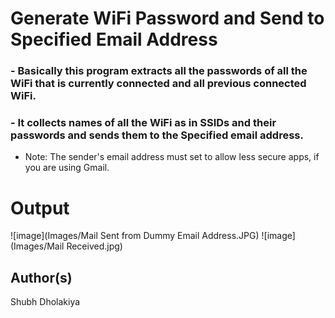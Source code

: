 # Generate WiFi Password and Send to Specified Email Address

### - Basically this program extracts all the passwords of all the WiFi that is currently connected and all previous connected WiFi. 
### - It collects names of all the WiFi as in SSIDs and their passwords and sends them to the Specified email address.

* Note: The sender's email address must set to allow less secure apps, if you are using Gmail.

# Output
![image](Images/Mail Sent from Dummy Email Address.JPG)
![image](Images/Mail Received.jpg)


## Author(s)

Shubh Dholakiya
